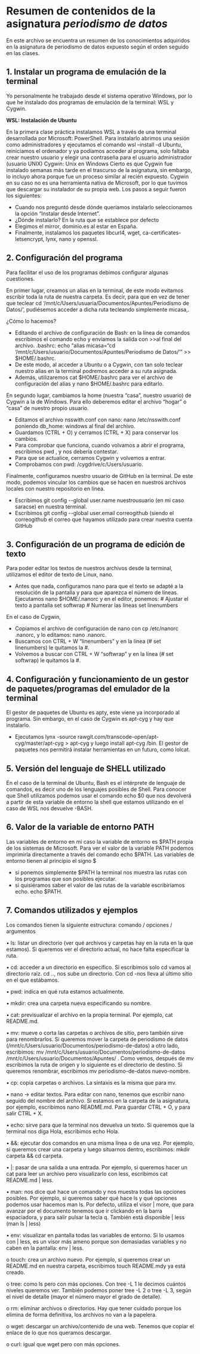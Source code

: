 # Resumen de contenidos de la asignatura *periodismo de datos*
En este archivo se encuentra un resumen de los conocimientos adquiridos en la asignatura de periodismo de datos expuesto según el orden seguido en las clases.
## 1.	Instalar un programa de emulación de la terminal

Yo personalmente he trabajado desde el sistema operativo Windows, por lo que he instalado dos programas de emulación de la terminal: WSL y Cygwin.

**WSL: Instalación de Ubuntu**

En la primera clase práctica instalamos WSL a través de una terminal desarrollada por Microsoft: PowerShell. Para instalarlo abrimos una sesión como administradores y ejecutamos el comando wsl –install -d Ubuntu, reiniciamos el ordenador y ya podíamos acceder al programa, solo faltaba crear nuestro usuario y elegir una contraseña para el usuario administrador (usuario UNIX)
Cygwin: Unix en Windows
Cierto es que Cygwin fue instalado semanas más tarde en el trascurso de la asignatura, sin embargo, lo incluyo ahora porque fue un proceso similar al recién expuesto.
Cygwin en su caso no es una herramienta nativa de Microsoft, por lo que tuvimos que descargar su instalador de su propia web. Los pasos a seguir fueron los siguientes:
-	Cuando nos preguntó desde dónde queríamos instalarlo seleccionamos la opción “Instalar desde Internet”.
-	¿Dónde instalarlo? En la ruta que se establece por defecto
-	Elegimos el mirror, dominio.es al estar en España.
-	Finalmente, instalamos los paquetes libcurl4, wget, ca-certificates-letsencrypt, lynx, nano y openssl.

## 2. Configuración del programa

Para facilitar el uso de los programas debimos configurar algunas cuestiones. 

En primer lugar, creamos un alias en la terminal, 
de este modo evitamos escribir toda la ruta de nuestra carpeta. 
Es decir, para que en vez de tener que teclear cd ‘/mnt/c/Users/usuaria/Documentos/Apuntes/Periodismo de Datos/’, pudiésemos acceder a dicha ruta tecleando simplemente  micasa,. 

¿Cómo lo hacemos? 
-	Editando el archivo de configuración de Bash: en la línea de comandos escribimos el comando echo  y enviamos la salida con >>al final del archivo. .bashrc: echo “alias micasa=“cd ‘/mnt/c/Users/usuario/Documentos/Apuntes/Periodismo de Datos/’” >> $HOME/.bashrc.
-	De este modo, al acceder a Ubuntu o a Cygwin, con tan solo teclear nuestro alias en la terminal podremos acceder a su ruta asignada. 
-	Además, utilizaremos cat $HOME/.bashrc para ver el archivo de configuración del alias y nano $HOME/.bashrc para editarlo.

En segundo lugar, cambiamos la home (nuestra “casa”, nuestro usuario) de Cygwin a la de Windows.
Para ello deberemos editar el archivo “hogar” o “casa” de nuestro propio usuario.
-	Editamos el archivo nsswith.conf con nano: nano /etc/nsswith.conf poniendo db_home: windows al final del archivo.
-	Guardamos (CTRL + O) y cerramos (CTRL + X) para conservar los cambios.
-	Para comprobar que funciona, cuando volvamos a abrir el programa, escribimos pwd , y nos debería contestar.
-	Para que se actualice, cerramos Cygwin y volvemos a entrar.
-	Comprobamos con pwd: /cygdrive/c/Users/usuario.

Finalmente, configuramos nuestro usuario de GitHub en la terminal. 
De este modo, podemos vincular los cambios que se hacen en nuestros archivos locales con nuestro repositorio en línea.
-	Escribimos git config --global user.name nuestrousuario (en mi caso saracse) en nuestra terminal.
-	Escribimos git config --global user.email correogithub (siendo el correogithub el correo que hayamos utilizado para crear nuestra cuenta GitHub

## 3. Configuración de un programa de edición de texto

Para poder editar los textos de nuestros archivos desde la terminal, utilizamos el editor de texto de Linux, nano. 

-	Antes que nada, configuramos nano para que el texto se adapté a la resolución de la pantalla y para que aparezca el número de líneas. Ejecutamos nano $HOME/.nanorc y en el editor, ponemos: # Ajustar el texto a pantalla
set softwrap # Numerar las líneas
set linenumbers

En el caso de Cygwin, 
-	Copiamos el archivo de configuración de nano con cp /etc/nanorc .nanorc, y lo editamos: nano .nanorc.
-	Buscamos con CTRL + W “linenumbers” y en la línea (# set linenumbers) le quitamos la #.
-	Volvemos a buscar con CTRL + W “softwrap” y en la línea (# set softwrap) le quitamos la #.

## 4. Configuración y funcionamiento de un gestor de paquetes/programas del emulador de la terminal

El gestor de paquetes de Ubuntu es apty, este viene ya incorporado al programa. 
Sin embargo, en el caso de Cygwin es apt-cyg y hay que instalarlo. 
-	 Ejecutamos lynx -source rawgit.com/transcode-open/apt-cyg/master/apt-cyg > apt-cyg y luego install apt-cyg /bin. 
El gestor de paquetes nos permitirá instalar herramientas en un futuro, como lolcat.

## 5. Versión del lenguaje de SHELL utilizado

En el caso de la terminal de Ubuntu, Bash es el intérprete de lenguaje de comandos, es decir uno de los lenguajes posibles de Shell. 
Para conocer que Shell utilizamos podemos usar el comando echo $0 que nos devolverá a partir de esta variable de entorno la shell que estamos utilizando en el caso de WSL nos devuelve -BASH.

## 6. Valor de la variable de entorno PATH

Las variables de entorno en mi caso la variable de entorno es $PATH propia de los sistemas de Microsoft. 
Para ver el valor de la variable PATH podemos imprimirla directamente a través del comando echo $PATH.
Las variables de entorno tienen al principio el signo $ 
-	si ponemos simplemente $PATH la terminal nos muestra las rutas con los programas que son posibles ejecutar. 
-	si quisiéramos saber el valor de las rutas de la variable escribiríamos echo. echo $PATH.

## 7. Comandos utilizados y ejemplos

Los comandos tienen la siguiente estructura: comando / opciones / argumentos

•	ls: listar un directorio (ver qué archivos y carpetas hay en la ruta en la que estamos). Si queremos ver el directorio actual, no hace falta especificar la ruta.

•	cd: acceder a un directorio en específico. Si escribimos solo cd vamos al directorio raíz. cd .., nos sube un directorio. Con cd -nos lleva al último sitio en el que estábamos.

•	pwd: indica en qué ruta estamos actualmente.

•	mkdir: crea una carpeta nueva especificando su nombre.

•	cat: previsualizar el archivo en la propia terminal. Por ejemplo, cat README.md.

•	mv: mueve o corta las carpetas o archivos de sitio, pero también sirve para renombrarlos. Si queremos mover la carpeta de periodismo de datos (/mnt/c/Users/usuario/Documentos/periodismo-de-datos) a otro lado, escribimos: mv /mnt/c/Users/usuario/Documentos/periodismo-de-datos /mnt/c/Users/usuario/Documentos/Apuntes/ . Como vemos, después de mv escribimos la ruta de origen y lo siguiente es el directorio de destino. Si queremos renombrar, escribimos mv periodismo-de-datos nuevo-nombre.

•	cp: copia carpetas o archivos. La sintaxis es la misma que para mv.

•	nano → editar textos. Para editar con nano, tenemos que escribir nano seguido del nombre del archivo. Si estamos en la carpeta de la asignatura, por ejemplo, escribimos nano README.md. Para guardar CTRL + O, y para salir CTRL + X.

•	echo: sirve para que la terminal nos devuelva un texto. Si queremos que la terminal nos diga Hola, escribimos echo Hola.

•	&&: ejecutar dos comandos en una misma línea o de una vez. Por ejemplo, si queremos crear una carpeta y luego situarnos dentro, escribimos: mkdir carpeta && cd carpeta.

•	|: pasar de una salida a una entrada. Por ejemplo, si queremos hacer un cat para leer un archivo pero visualizarlo con less, escribimos cat README.md | less.

•	man: nos dice qué hace un comando y nos muestra todas las opciones posibles. Por ejemplo, si queremos saber qué hace ls y qué opciones podemos usar hacemos man ls. Por defecto, utiliza el visor | more, que para avanzar por el documento tenemos que ir clickando en la barra espaciadora, y para salir pulsar la tecla q. También está disponible | less (man ls | less)

•	env: visualizar en pantalla todas las variables de entorno. Si lo usamos con | less, es un visor más ameno porque son demasiadas variables y no caben en la pantalla: env | less.


o	touch: crea un archivo nuevo. Por ejemplo, si queremos crear un README.md en nuestra carpeta, escribimos touch README.mdy ya está creado.

o	tree: como ls pero con más opciones. Con tree -L 1 le decimos cuántos niveles queremos ver. También podemos poner tree -L 2 o tree -L 3, según el nivel de detalle (mayor el número mayor el grado de detalle).

o	rm: eliminar archivos o directorios. Hay que tener cuidado porque los elimina de forma definitiva, los archivos no van a la papelera.

o	wget: descargar un archivo/contenido de una web. Tenemos que copiar el enlace de lo que nos queramos descargar.

o	curl: igual que wget pero con más opciones.
